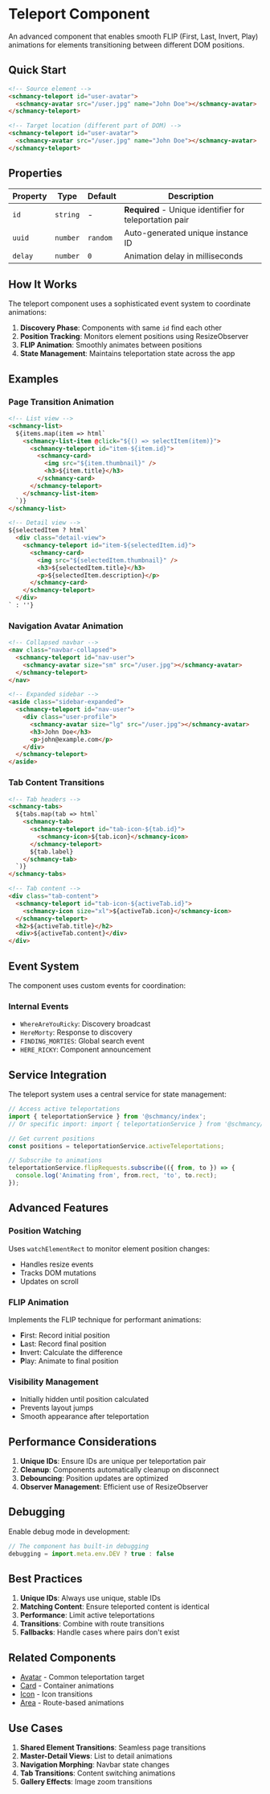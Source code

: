 # Teleport Component

An advanced component that enables smooth FLIP (First, Last, Invert, Play) animations for elements transitioning between different DOM positions.

## Quick Start

```html
<!-- Source element -->
<schmancy-teleport id="user-avatar">
  <schmancy-avatar src="/user.jpg" name="John Doe"></schmancy-avatar>
</schmancy-teleport>

<!-- Target location (different part of DOM) -->
<schmancy-teleport id="user-avatar">
  <schmancy-avatar src="/user.jpg" name="John Doe"></schmancy-avatar>
</schmancy-teleport>
```

## Properties

| Property | Type | Default | Description |
|----------|------|---------|-------------|
| `id` | `string` | - | **Required** - Unique identifier for teleportation pair |
| `uuid` | `number` | `random` | Auto-generated unique instance ID |
| `delay` | `number` | `0` | Animation delay in milliseconds |

## How It Works

The teleport component uses a sophisticated event system to coordinate animations:

1. **Discovery Phase**: Components with same `id` find each other
2. **Position Tracking**: Monitors element positions using ResizeObserver
3. **FLIP Animation**: Smoothly animates between positions
4. **State Management**: Maintains teleportation state across the app

## Examples

### Page Transition Animation
```html
<!-- List view -->
<schmancy-list>
  ${items.map(item => html`
    <schmancy-list-item @click="${() => selectItem(item)}">
      <schmancy-teleport id="item-${item.id}">
        <schmancy-card>
          <img src="${item.thumbnail}" />
          <h3>${item.title}</h3>
        </schmancy-card>
      </schmancy-teleport>
    </schmancy-list-item>
  `)}
</schmancy-list>

<!-- Detail view -->
${selectedItem ? html`
  <div class="detail-view">
    <schmancy-teleport id="item-${selectedItem.id}">
      <schmancy-card>
        <img src="${selectedItem.thumbnail}" />
        <h3>${selectedItem.title}</h3>
        <p>${selectedItem.description}</p>
      </schmancy-card>
    </schmancy-teleport>
  </div>
` : ''}
```

### Navigation Avatar Animation
```html
<!-- Collapsed navbar -->
<nav class="navbar-collapsed">
  <schmancy-teleport id="nav-user">
    <schmancy-avatar size="sm" src="/user.jpg"></schmancy-avatar>
  </schmancy-teleport>
</nav>

<!-- Expanded sidebar -->
<aside class="sidebar-expanded">
  <schmancy-teleport id="nav-user">
    <div class="user-profile">
      <schmancy-avatar size="lg" src="/user.jpg"></schmancy-avatar>
      <h3>John Doe</h3>
      <p>john@example.com</p>
    </div>
  </schmancy-teleport>
</aside>
```

### Tab Content Transitions
```html
<!-- Tab headers -->
<schmancy-tabs>
  ${tabs.map(tab => html`
    <schmancy-tab>
      <schmancy-teleport id="tab-icon-${tab.id}">
        <schmancy-icon>${tab.icon}</schmancy-icon>
      </schmancy-teleport>
      ${tab.label}
    </schmancy-tab>
  `)}
</schmancy-tabs>

<!-- Tab content -->
<div class="tab-content">
  <schmancy-teleport id="tab-icon-${activeTab.id}">
    <schmancy-icon size="xl">${activeTab.icon}</schmancy-icon>
  </schmancy-teleport>
  <h2>${activeTab.title}</h2>
  <div>${activeTab.content}</div>
</div>
```

## Event System

The component uses custom events for coordination:

### Internal Events
- `WhereAreYouRicky`: Discovery broadcast
- `HereMorty`: Response to discovery
- `FINDING_MORTIES`: Global search event
- `HERE_RICKY`: Component announcement

## Service Integration

The teleport system uses a central service for state management:

```typescript
// Access active teleportations
import { teleportationService } from '@schmancy/index';
// Or specific import: import { teleportationService } from '@schmancy/teleport';

// Get current positions
const positions = teleportationService.activeTeleportations;

// Subscribe to animations
teleportationService.flipRequests.subscribe(({ from, to }) => {
  console.log('Animating from', from.rect, 'to', to.rect);
});
```

## Advanced Features

### Position Watching
Uses `watchElementRect` to monitor element position changes:
- Handles resize events
- Tracks DOM mutations
- Updates on scroll

### FLIP Animation
Implements the FLIP technique for performant animations:
- **F**irst: Record initial position
- **L**ast: Record final position
- **I**nvert: Calculate the difference
- **P**lay: Animate to final position

### Visibility Management
- Initially hidden until position calculated
- Prevents layout jumps
- Smooth appearance after teleportation

## Performance Considerations

1. **Unique IDs**: Ensure IDs are unique per teleportation pair
2. **Cleanup**: Components automatically cleanup on disconnect
3. **Debouncing**: Position updates are optimized
4. **Observer Management**: Efficient use of ResizeObserver

## Debugging

Enable debug mode in development:
```javascript
// The component has built-in debugging
debugging = import.meta.env.DEV ? true : false
```

## Best Practices

1. **Unique IDs**: Always use unique, stable IDs
2. **Matching Content**: Ensure teleported content is identical
3. **Performance**: Limit active teleportations
4. **Transitions**: Combine with route transitions
5. **Fallbacks**: Handle cases where pairs don't exist

## Related Components

- [Avatar](./avatar.md) - Common teleportation target
- [Card](./card.md) - Container animations
- [Icon](./icons.md) - Icon transitions
- [Area](./area.md) - Route-based animations

## Use Cases

1. **Shared Element Transitions**: Seamless page transitions
2. **Master-Detail Views**: List to detail animations
3. **Navigation Morphing**: Navbar state changes
4. **Tab Transitions**: Content switching animations
5. **Gallery Effects**: Image zoom transitions